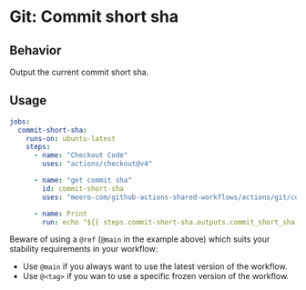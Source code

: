 # Git: Commit short sha

## Behavior

Output the current commit short sha.

## Usage

```yaml
jobs:
  commit-short-sha:
    runs-on: ubuntu-latest
    steps:
      - name: "Checkout Code"
        uses: "actions/checkout@v4"

      - name: "get commit sha"
        id: commit-short-sha
        uses: "meero-com/github-actions-shared-workflows/actions/git/commit-short-sha@main"

      - name: Print
        run: echo "${{ steps.commit-short-sha.outputs.commit_short_sha }}"
```

Beware of using a `@ref` (`@main` in the example above) which suits your stability requirements in your workflow:

* Use `@main` if you always want to use the latest version of the workflow.
* Use `@<tag>` if you wan to use a specific frozen version of the workflow.
